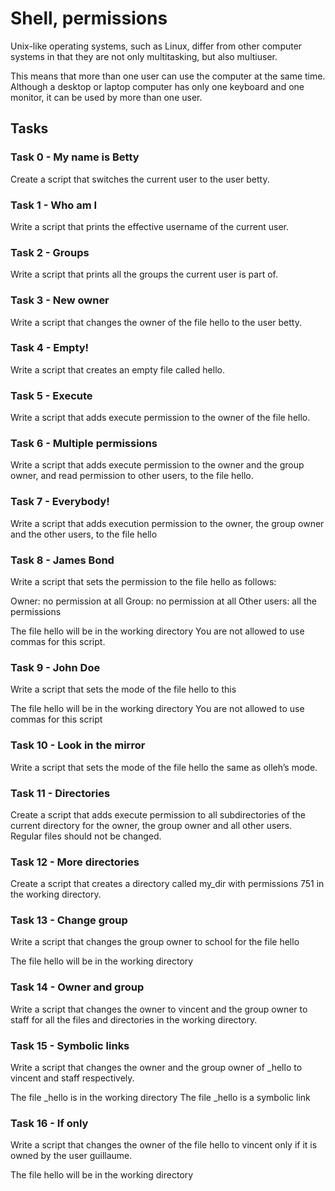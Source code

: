 # Shell, permissions

Unix-like operating systems, such as Linux, differ from other computer systems
in that they are not only multitasking, but also multiuser.

This means that more than one user can use the computer at the same time.
Although a desktop or laptop computer has only one keyboard and one monitor,
it can be used by more than one user.

## Tasks
### Task 0 - My name is Betty
Create a script that switches the current user to the user betty.
### Task 1 - Who am I
Write a script that prints the effective username of the current user.
### Task 2 - Groups
Write a script that prints all the groups the current user is part of.
### Task 3 -  New owner
Write a script that changes the owner of the file hello to the user betty.
### Task 4 - Empty!
Write a script that creates an empty file called hello.
### Task 5 - Execute
Write a script that adds execute permission to the owner of the file hello.
### Task 6 - Multiple permissions 
Write a script that adds execute permission to the owner and the group owner,
and read permission to other users, to the file hello.
### Task 7 - Everybody!
Write a script that adds execution permission to the owner, the group owner
and the other users, to the file hello
### Task 8 - James Bond
Write a script that sets the permission to the file hello as follows:

Owner: no permission at all
Group: no permission at all
Other users: all the permissions

The file hello will be in the working directory You are not allowed to use
commas for this script.
### Task 9 - John Doe
Write a script that sets the mode of the file hello to this

The file hello will be in the working directory
You are not allowed to use commas for this script
### Task 10 - Look in the mirror
Write a script that sets the mode of the file hello the same as olleh’s mode.
### Task 11 - Directories
Create a script that adds execute permission to all subdirectories of the
current directory for the owner, the group owner and all other users. Regular
files should not be changed.
### Task 12 - More directories
Create a script that creates a directory called my_dir with permissions 751 in
the working directory.
### Task 13 - Change group
Write a script that changes the group owner to school for the file hello

The file hello will be in the working directory
### Task 14 - Owner and group
Write a script that changes the owner to vincent and the group owner to staff
for all the files and directories in the working directory.
### Task 15 - Symbolic links
Write a script that changes the owner and the group owner of _hello to vincent and staff respectively.

The file _hello is in the working directory
The file _hello is a symbolic link
### Task 16 - If only
Write a script that changes the owner of the file hello to vincent only if it is owned by the user guillaume.

The file hello will be in the working directory
